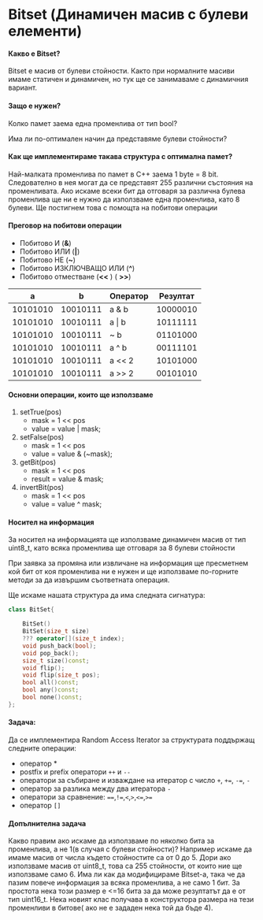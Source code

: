 # Bitset (Динамичен масив с булеви елементи)

#### Какво е Bitset?
Bitset е масив от булеви стойности. Както при нормалните масиви имаме статичен и динамичен, но тук ще се занимаваме с динамичния вариант. 

#### Защо е нужен?

Колко памет заема една променлива от тип bool?

Има ли по-оптимален начин да представяме булеви стойности?

#### Как ще имплементираме такава структура с оптимална памет?

Най-малката променлива по памет в C++ заема 1 byte = 8 bit. Следователно в нея могат да се представят 255 различни състояния на променливата. Ако искаме всеки бит да отговаря за различна булева променлива ще ни е нужно да използваме една променлива, като 8 булеви. Ще постигнем това с помощта на побитови операции


#### Преговор на побитови операции

- Побитово И (**&**)
- Побитово ИЛИ  (**|**)
- Побитово НЕ (**~**)
- Побитово ИЗКЛЮЧВАЩО ИЛИ  (**^**)
- Побитово отместване  (**<<** )  ( **>>**)

|a|b|Оператор| Резултат  |
|---|---|--------|-----------|
|10101010|10010111| a & b  | 10000010 |
|10101010|10010111| a \| b | 10111111 |
|10101010|10010111| ~ b    | 01101000 |
|10101010|10010111| a ^ b  | 00111101 |
|10101010|10010111| a << 2 | 10101000 |
|10101010|10010111| a >> 2 | 00101010 |


#### Основни операции, които ще използваме 

1. setTrue(pos)
   - mask = 1 << pos
   - value = value | mask;
2. setFalse(pos)
   - mask = 1 << pos
   - value = value & (~mask);
3. getBit(pos)
   - mask = 1 << pos
   - result = value & mask;
4. invertBit(pos)
   - mask = 1 << pos
   - value = value ^ mask;


#### Носител на информация
За носител на информацията ще използваме 
динамичен масив от тип uint8_t, като всяка променлива ще отговаря за 8 булеви стойности

При заявка за промяна или извличане на информация ще пресметнем кой бит от коя променлива ни е нужен и ще използваме по-горните методи за да извършим съответната операция.


Ще искаме нашата структура да има следната сигнатура:

```cpp
class BitSet{

    BitSet()
    BitSet(size_t size)
    ??? operator[](size_t index);
    void push_back(bool);
    void pop_back();
    size_t size()const;
    void flip();
    void flip(size_t pos);
    bool all()const;
    bool any()const;
    bool none()const;
};
```

#### Задача:
Да се имплементира Random Access Iterator за структурата поддържащ следните операции:
- оператор *
- postfix и prefix оператори `++` и `--`
- оператори за събиране и изваждане на итератор с число `+`, `+=`, `-=`, `-`
- оператор за разлика между два итератора `-`
- оператори за сравнение: `==`,`!=`,`<`,`>`,`<=`,`>=`
- оператор `[]` 

#### Допълнителна задача 
Какво правим ако искаме да използваме по няколко бита за променлива, а не 1(в случая с булеви стойности)? Например искаме да имаме масив от числа където стойностите са от 0 до 5. Дори ако използваме масив от uint8_t, това са 255 стойности, от които ние ще използваме само 6. Има ли как да модифицираме Bitset-a, така че да пазим повече информация за всяка променлива, а не само 1 бит. За простота нека този размер е <=16 бита за да може резултатът да е от тип uint16_t. Нека новият клас получава в конструктора размера на тези променливи в битове( ако не е зададен нека той да бъде 4).